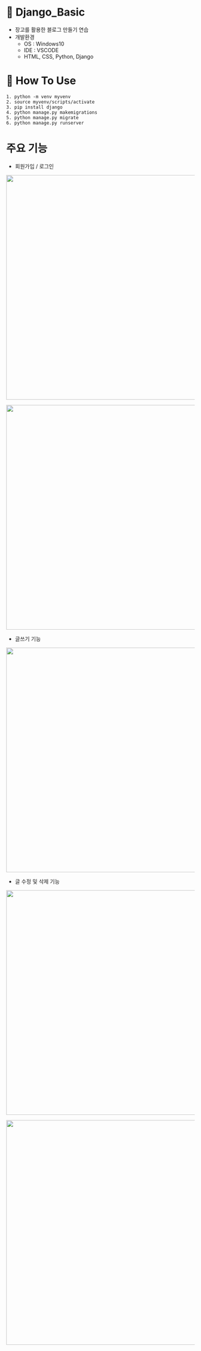 # 🎯 Django_Basic
- 장고를 활용한 블로그 만들기 연습
- 개발환경
  - OS : Windows10
  - IDE : VSCODE
  - HTML, CSS, Python, Django

# 📝 How To Use
```
1. python -m venv myvenv
2. source myvenv/scripts/activate
3. pip install django
4. python manage.py makemigrations
5. python manage.py migrate
6. python manage.py runserver
```

# 주요 기능

- 회원가입 / 로그인

<p align="center"><img width="600" src="https://user-images.githubusercontent.com/59468442/103202850-e725ae00-4936-11eb-89f3-b6393f78b937.png">

<p align="center"><img width="600" src="https://user-images.githubusercontent.com/59468442/103203076-85b20f00-4937-11eb-881b-fabaf417e5d3.png">


- 글쓰기 기능

<p align="center"><img width="600" src="https://user-images.githubusercontent.com/59468442/103203818-2523d180-4939-11eb-9539-7a0f0866e53b.gif">


- 글 수정 및 삭제 기능

<p align="center"><img width="600" src="https://user-images.githubusercontent.com/59468442/103204080-dd517a00-4939-11eb-9db7-d17f4e1338d6.gif">

<p align="center"><img width="600" src="https://user-images.githubusercontent.com/59468442/103203908-687e4000-4939-11eb-9022-294d451474f9.gif">
